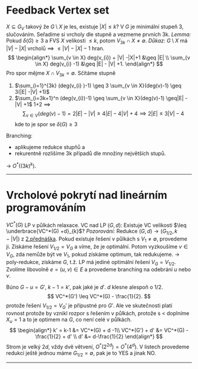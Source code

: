 # Feedback Vertex set
$X \subseteq G_{V}$ takový že $G \setminus X$ je les, existuje $|X| \leq k$?
V $G$ je minimální stupeň 3, slučováním.
Seřadíme si vrcholy dle stupně a vezmeme prvních 3k.
_Lemma:_ Pokud $\delta(G) \geq 3$ a FVS $X$ velikosti $\leq k$, potom $V_{3k} \cap X \not= \emptyset$.
_Důkaz:_ $G \setminus X$ má $|V| -|X|$ vrcholů $\implies$ $\leq |V|-|X|-1$ hran.
$$
\begin{align*}
\sum_{v \in X} deg(v_{i}) + |V| -|X|+1 &\geq |E| \\
\sum_{v \in X} deg(v_{i} -1) &\geq |E| - |V| +1.
\end{align*}
$$
Pro spor mějme $X \cap V_{3k} = \emptyset$.
Sčítáme stupně
1. $\sum_{i=1}^{3k} (deg(v_{i} )-1) \geq 3 \sum_{v \in X}(deg(v)-1) \geq 3(|E| -|V| +1)$
2. $\sum_{i=3k+1}^n (deg(v_{i})-1) \geq \sum_{v \in X}(deg(v)-1) \geq|E| -|V| +1$
1+2 $\implies$ 
$$
\sum_{v \in V} (deg(v)-1) = 2|E|- |V| \geq 4|E| - 4|V| + 4 \implies 2|E| \leq 3|V| -4
$$
kde to je spor se $\delta(G) \geq 3$

Branching: 
- aplikujeme redukce stupňů a
- rekurentně rozlišíme 3k případů dle množiny největších stupů.

-> $O^*((3k)^k)$.

---
# Vrcholové pokrytí nad lineárním programováním
$VC^*(G)$ LP v půlkách relaxace.
VC nad LP $(G, d)$: Existuje VC velikosti $\leq \underbrace{VC^*(G) +d}_{k}$?
_Pozorování:_ Redukce $(G, d) \to (G_{1 / 2}, k -|V|)$ z [2.přednáška](2.přednáška.md). Pokud existuje řešení v půlkách s $V_{1} \not= \emptyset$, provedeme ji. Získáme řešení $V_{1 / 2} = V_{G}$ a víme, že je optimální.
Potom vyzkoušíme $v \in V_{G}$, zda nemůže být ve $V_{1}$, pokud získáme optimum, tak redukujeme.
-> poly-redukce, získáme $G$, t.ž. LP má jediné optimální řešení $V_{G} = V_{1 / 2}$.
Zvolíme libovolně $e=(u,v) \in E$ a provedeme branching na odebrání $u$ nebo $v$.

Búno $G-u = G'$, $k-1 = k'$, pak jaké je $d'$. $d$ klesne alespoň o $1 / 2$.
$$
VC^*(G') \leq VC^*(G) - \frac{1}{2}.
$$
protože řešení $V_{1 / 2} = V_{G}'$ je přípustné pro $G'$. Ale ve skutečnosti platí rovnost protože by vznikl rozpor s řešením v půlkách, protože s $<$ doplníme $X_{u} = 1$ a to je optimem na $G$, co není celé v půlkách.
$$
\begin{align*}
k' = k-1 &= VC^*(G) + d -1\\
VC^*(G') + d' &= VC^*(G) - \frac{1}{2} + d' \\
d' &= d-\frac{1}{2}
\end{align*}
$$
Strom je velký $2d$, vždy dvě větvení, $O^*(2^{2d}) = O^*(4^d)$. V listech provedeme redukci ještě jednou máme $G_{1 / 2} = \emptyset$, pak je to YES a jinak NO.

---
